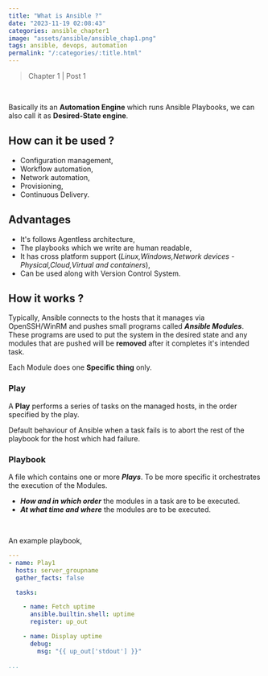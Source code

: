 ```yaml
---
title: "What is Ansible ?"
date: "2023-11-19 02:08:43"
categories: ansible_chapter1
image: "assets/ansible/ansible_chap1.png"
tags: ansible, devops, automation
permalink: "/:categories/:title.html"
---
```

> Chapter 1 | Post 1 

<br> 

Basically its an **Automation Engine** which runs Ansible Playbooks, we can also call it as **Desired-State engine**.

## How can it be used ?

- Configuration management,
- Workflow automation,
- Network automation,
- Provisioning,
- Continuous Delivery.

## Advantages

- It's follows Agentless architecture,
- The playbooks which we write are human readable,
- It has cross platform support (*Linux,Windows,Network devices - Physical,Cloud,Virtual and containers*),
- Can be used along with Version Control System.

## How it works ?

Typically, Ansible connects to the hosts that it manages via OpenSSH/WinRM and pushes small programs called ***Ansible Modules***. These programs are used to put the system in the desired state and any modules that are pushed will be **removed** after it completes it's intended task.
<br>

Each Module does one **Specific thing** only.

### Play

A **Play** performs a series of tasks on the managed hosts, in the order specified by the play.

Default behaviour of Ansible when a task fails is to abort the rest of the playbook for the host which had failure.

### Playbook

A file which contains one or more ***Plays***. To be more specific it orchestrates the execution of the Modules.
<br>

- ***How and in which order*** the modules in a task are to be executed.
- ***At what time and where*** the modules are to be executed.
<br>

An example playbook,

```yaml
---
- name: Play1
  hosts: server_groupname
  gather_facts: false

  tasks:

    - name: Fetch uptime
      ansible.builtin.shell: uptime
      register: up_out

    - name: Display uptime
      debug:
        msg: "{{ up_out['stdout'] }}"

...
```
